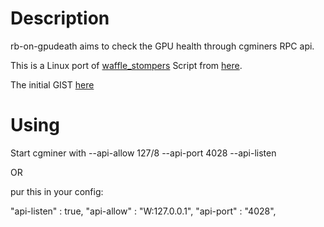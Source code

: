 Description
===========

rb-on-gpudeath aims to check the GPU health through cgminers RPC api.

This is a Linux port of [waffle_stompers](http://www.reddit.com/u/waffle_stomper) Script from [here](http://www.reddit.com/r/litecoinmining/comments/1ilplj/automatic_reboot_script_for_when_a_card_is/).

The initial GIST [here](https://gist.github.com/wvvw/113b5f48933a8220e7b7)


Using
=====

Start cgminer with --api-allow 127/8 --api-port 4028 --api-listen

OR

pur this in your config:

"api-listen" : true,
"api-allow" : "W:127.0.0.1",
"api-port" : "4028",